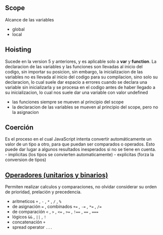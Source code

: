 
## Scope

Alcance de las variables
 - global
 - local


## Hoisting

Sucede en la version 5 y anteriores, y es aplicable solo a __var__ y __function__. La declaracion de las variables y las funciones son llevadas al inicio del codigo, sin importar su posicion, sin embargo, la inicializacion de las variables no es llevada al inicio del codigo para su compilacion, sino solo su declaracion, lo cual suele dar espacio a errores cuando se declara una variable sin inicializarla y se procesa en el codigo antes de haber llegado a su inicializacion, lo cual nos suele dar una variable con valor undefined
 - las funciones siempre se mueven al principio del scope
 - la declaracion de las variables se mueven al principio del scope, pero no la asignacion


## Coerción

Es el proceso en el cual JavaScript intenta convertir automáticamente un valor de un tipo a otro, para que puedan ser comparados o operados. Esto puede dar lugar a algunos resultados inesperados si no se tiene en cuenta.
    - implicitas (los tipos se convierten automaticamente)
    - explicitas (forza la conversion de tipos)


## [Operadores (unitarios y binarios)](https://developer.mozilla.org/en-US/docs/Web/JavaScript/Guide/Expressions_and_Operators)

Permiten realizar calculos y comparaciones, no olvidar considerar su orden de prioridad, prelación y precedencia.
 - aritmeticos      ```+``` , ```-``` , ```*``` , ```/``` , ```%```
 - de asignación    ```=``` , combinados ```+=``` , ```-=``` , ```*=``` , ```/=```
 - de comparación   ```<``` , ```>``` , ```<=``` , ```>=``` , ```!==``` , ```==``` , ```===```
 - lógicos          ```&&``` , ```||``` , ```!```
 - concatenación    ```+```
 - spread operator   ```...```

